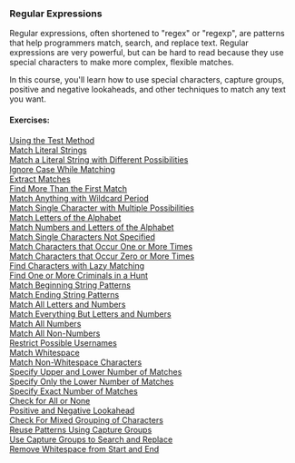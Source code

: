 ### Regular Expressions

Regular expressions, often shortened to "regex" or "regexp", are patterns that help programmers match, search, and replace text. Regular expressions are very powerful, but can be hard to read because they use special characters to make more complex, flexible matches.

In this course, you'll learn how to use special characters, capture groups, positive and negative lookaheads, and other techniques to match any text you want.

#### Exercises:

[Using the Test Method<br />
Match Literal Strings<br />
Match a Literal String with Different Possibilities<br />
Ignore Case While Matching<br />
Extract Matches<br />
Find More Than the First Match<br />
Match Anything with Wildcard Period<br />
Match Single Character with Multiple Possibilities<br />
Match Letters of the Alphabet<br />
Match Numbers and Letters of the Alphabet<br />
Match Single Characters Not Specified<br />
Match Characters that Occur One or More Times<br />
Match Characters that Occur Zero or More Times<br />
Find Characters with Lazy Matching<br />
Find One or More Criminals in a Hunt<br />
Match Beginning String Patterns<br />
Match Ending String Patterns<br />
Match All Letters and Numbers<br />
Match Everything But Letters and Numbers<br />
Match All Numbers<br />
Match All Non-Numbers<br />
Restrict Possible Usernames<br />
Match Whitespace<br />
Match Non-Whitespace Characters<br />
Specify Upper and Lower Number of Matches<br />
Specify Only the Lower Number of Matches<br />
Specify Exact Number of Matches<br />
Check for All or None<br />
Positive and Negative Lookahead<br />
Check For Mixed Grouping of Characters<br />
Reuse Patterns Using Capture Groups<br />
Use Capture Groups to Search and Replace<br />
Remove Whitespace from Start and End<br />][1]

[1]: https://github.com/Krasipeace/JavaScript-Algorithms-and-Data-Structures---freecodecamp.org/blob/main/Regular%20Expressions/Exercises%20%5B1-33%5D.js

